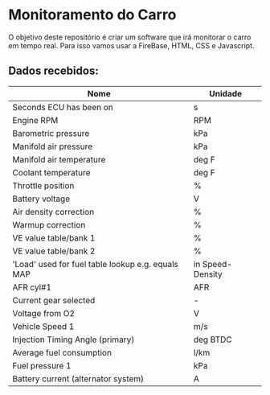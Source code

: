 # Monitoramento do Carro
O objetivo deste repositório é criar um software que irá monitorar o carro em tempo real. Para isso vamos usar a FireBase, HTML, CSS e Javascript.

## Dados recebidos:

|**Nome** | **Unidade**|
|-----|------|
|Seconds ECU has been on | s|
|Engine RPM | RPM|
|Barometric pressure | kPa|
|Manifold air pressure | kPa|
|Manifold air temperature | deg F|
|Coolant temperature | deg F|
|Throttle position | %|
|Battery voltage | V|
|Air density correction | %|
|Warmup correction | %|
|VE value table/bank 1 | %|
|VE value table/bank 2 | %|
'Load'  used for fuel table lookup e.g. equals MAP |in Speed-Density | %|
|AFR cyl#1 | AFR|
|Current gear selected | -|
|Voltage from O2 | V|
|Vehicle Speed 1 | m/s|
|Injection Timing Angle (primary) | deg BTDC|
|Average fuel consumption | l/km|
|Fuel pressure 1 | kPa|
|Battery current (alternator system) | A|